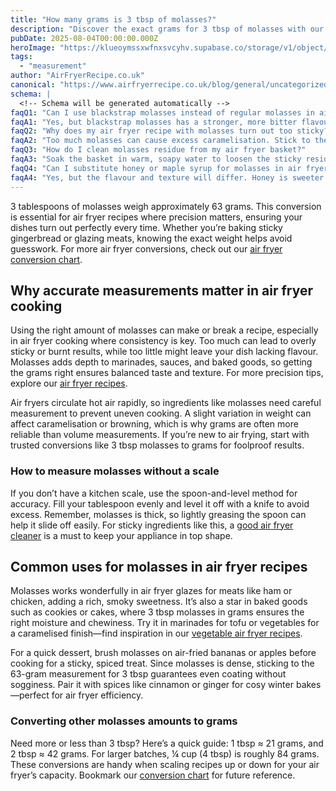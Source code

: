 ```yaml
---
title: "How many grams is 3 tbsp of molasses?"
description: "Discover the exact grams for 3 tbsp of molasses with our easy conversion guide—perfect for air fryer recipes and precise baking."
pubDate: 2025-08-04T00:00:00.000Z
heroImage: "https://klueoymssxwfnxsvcyhv.supabase.co/storage/v1/object/public/Shmucket/how-many-grams-is-3-tbsp-molasses.webp"
tags:
  - "measurement"
author: "AirFryerRecipe.co.uk"
canonical: "https://www.airfryerrecipe.co.uk/blog/general/uncategorized/how-many-grams-is-3-tbsp-molasses"
schema: |
  <!-- Schema will be generated automatically -->
faqQ1: "Can I use blackstrap molasses instead of regular molasses in air fryer recipes?"
faqA1: "Yes, but blackstrap molasses has a stronger, more bitter flavour and is less sweet. Use it sparingly—about ¾ of the amount you’d use for regular molasses. It’s great in savoury dishes but may overpower desserts."
faqQ2: "Why does my air fryer recipe with molasses turn out too sticky?"
faqA2: "Too much molasses can cause excess caramelisation. Stick to the 63-gram measurement for 3 tbsp and ensure even spreading. If needed, reduce cooking time slightly or mix molasses with a bit of oil for better distribution."
faqQ3: "How do I clean molasses residue from my air fryer basket?"
faqA3: "Soak the basket in warm, soapy water to loosen the sticky residue. For stubborn spots, use a soft brush or sponge with baking soda. Avoid harsh scrubbing to protect non-stick coatings."
faqQ4: "Can I substitute honey or maple syrup for molasses in air fryer recipes?"
faqA4: "Yes, but the flavour and texture will differ. Honey is sweeter and thinner, while maple syrup is lighter. Use a 1:1 ratio by weight (not volume) for best results, adjusting other liquids if needed."
---
```

<p>3 tablespoons of molasses weigh approximately 63 grams. This conversion is essential for air fryer recipes where precision matters, ensuring your dishes turn out perfectly every time. Whether you’re baking sticky gingerbread or glazing meats, knowing the exact weight helps avoid guesswork. For more air fryer conversions, check out our <a href=https://www.airfryerrecipe.co.uk/air-fryer-conversion-chart>air fryer conversion chart</a>.</p>  

<h2>Why accurate measurements matter in air fryer cooking</h2>  
<p>Using the right amount of molasses can make or break a recipe, especially in air fryer cooking where consistency is key. Too much can lead to overly sticky or burnt results, while too little might leave your dish lacking flavour. Molasses adds depth to marinades, sauces, and baked goods, so getting the grams right ensures balanced taste and texture. For more precision tips, explore our <a href=https://www.airfryerrecipe.co.uk/recipes>air fryer recipes</a>.</p>  

<p>Air fryers circulate hot air rapidly, so ingredients like molasses need careful measurement to prevent uneven cooking. A slight variation in weight can affect caramelisation or browning, which is why grams are often more reliable than volume measurements. If you’re new to air frying, start with trusted conversions like 3 tbsp molasses to grams for foolproof results.</p>  

<h3>How to measure molasses without a scale</h3>  
<p>If you don’t have a kitchen scale, use the spoon-and-level method for accuracy. Fill your tablespoon evenly and level it off with a knife to avoid excess. Remember, molasses is thick, so lightly greasing the spoon can help it slide off easily. For sticky ingredients like this, a <a href=https://www.airfryerrecipe.co.uk/air-fryer-cleaner>good air fryer cleaner</a> is a must to keep your appliance in top shape.</p>  

<h2>Common uses for molasses in air fryer recipes</h2>  
<p>Molasses works wonderfully in air fryer glazes for meats like ham or chicken, adding a rich, smoky sweetness. It’s also a star in baked goods such as cookies or cakes, where 3 tbsp molasses in grams ensures the right moisture and chewiness. Try it in marinades for tofu or vegetables for a caramelised finish—find inspiration in our <a href=https://www.airfryerrecipe.co.uk/recipe-category/vegetables>vegetable air fryer recipes</a>.</p>  

<p>For a quick dessert, brush molasses on air-fried bananas or apples before cooking for a sticky, spiced treat. Since molasses is dense, sticking to the 63-gram measurement for 3 tbsp guarantees even coating without sogginess. Pair it with spices like cinnamon or ginger for cosy winter bakes—perfect for air fryer efficiency.</p>  

<h3>Converting other molasses amounts to grams</h3>  
<p>Need more or less than 3 tbsp? Here’s a quick guide: 1 tbsp ≈ 21 grams, and 2 tbsp ≈ 42 grams. For larger batches, ¼ cup (4 tbsp) is roughly 84 grams. These conversions are handy when scaling recipes up or down for your air fryer’s capacity. Bookmark our <a href=https://www.airfryerrecipe.co.uk/air-fryer-conversion-chart>conversion chart</a> for future reference.</p>

